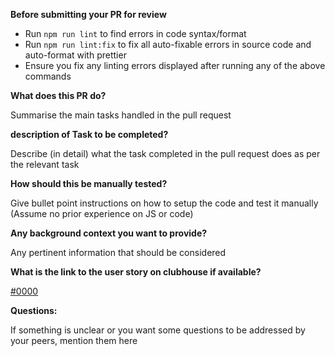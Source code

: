 **Before submitting your PR for review**

- Run `npm run lint` to find errors in code syntax/format
- Run `npm run lint:fix` to fix all auto-fixable errors in source code and auto-format with prettier
- Ensure you fix any linting errors displayed after running any of the above commands

**What does this PR do?**

Summarise the main tasks handled in the pull request

**description of Task to be completed?**

Describe (in detail) what the task completed in the pull request does as per the relevant task

**How should this be manually tested?**

Give bullet point instructions on how to setup the code and test it manually (Assume no prior experience on JS or code)

**Any background context you want to provide?**

Any pertinent information that should be considered

**What is the link to the user story on clubhouse if available?**

[#0000](https://app.clubhouse.io/startng/project/42914/fg-expense-tracker)

**Questions:**

If something is unclear or you want some questions to be addressed by your peers, mention them here